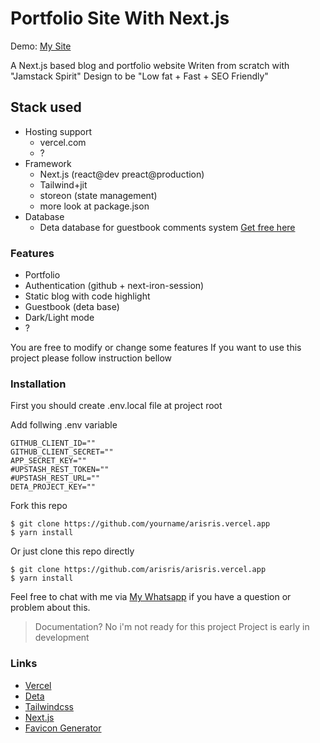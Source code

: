 # Portfolio Site With Next.js

Demo: [My Site](https://arisris.com/)

A Next.js based blog and portfolio website
Writen from scratch with "Jamstack Spirit"
Design to be "Low fat + Fast + SEO Friendly"

## Stack used

- Hosting support
  - vercel.com
  - ?
- Framework
  - Next.js (react@dev preact@production)
  - Tailwind+jit
  - storeon (state management)
  - more look at package.json
- Database
  - Deta database for guestbook comments system [Get free here](https://deta.sh/)

### Features

- Portfolio
- Authentication (github + next-iron-session)
- Static blog with code highlight
- Guestbook (deta base)
- Dark/Light mode
- ?

You are free to modify or change some features
If you want to use this project please follow instruction bellow

### Installation

First you should create .env.local file at project root

Add follwing .env variable

```env
GITHUB_CLIENT_ID=""
GITHUB_CLIENT_SECRET=""
APP_SECRET_KEY=""
#UPSTASH_REST_TOKEN=""
#UPSTASH_REST_URL=""
DETA_PROJECT_KEY=""
```

Fork this repo

```shell
$ git clone https://github.com/yourname/arisris.vercel.app
$ yarn install
```

Or just clone this repo directly

```shell
$ git clone https://github.com/arisris/arisris.vercel.app
$ yarn install
```

Feel free to chat with me via [My Whatsapp](https://wa.me/6282240183482) if you have a question or problem about this.

> Documentation? No i'm not ready for this project
> Project is early in development

### Links

- [Vercel](https://vercel.com)
- [Deta](https://deta.sh/)
- [Tailwindcss](https://tailwindcss.com)
- [Next.js](https://nextjs.org/)
- [Favicon Generator](https://www.favicon-generator.org/)